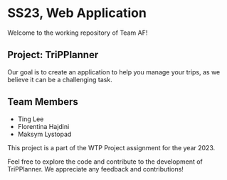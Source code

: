# SS23, Web Application

Welcome to the working repository of Team AF! 

## Project: TriPPlanner

Our goal is to create an application to help you manage your trips, as we believe it can be a challenging task. 

## Team Members

- Ting Lee
- Florentina Hajdini
- Maksym Lystopad

This project is a part of the WTP Project assignment for the year 2023. 

Feel free to explore the code and contribute to the development of TriPPlanner. We appreciate any feedback and contributions!
